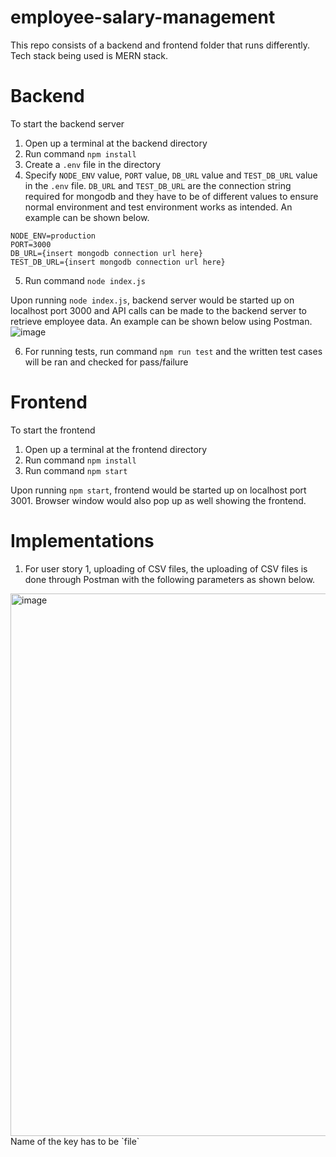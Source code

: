 # employee-salary-management

This repo consists of a backend and frontend folder that runs differently. Tech stack being used is MERN stack.

# Backend

To start the backend server

1. Open up a terminal at the backend directory
2. Run command `npm install`
3. Create a `.env` file in the directory
4. Specify `NODE_ENV` value, `PORT` value, `DB_URL` value and `TEST_DB_URL` value in the `.env` file. `DB_URL` and `TEST_DB_URL` are the connection string required for mongodb and they have to be of different values to ensure normal environment and test environment works as intended. An example can be shown below.
```
NODE_ENV=production
PORT=3000
DB_URL={insert mongodb connection url here}
TEST_DB_URL={insert mongodb connection url here}
```
5. Run command `node index.js`

Upon running `node index.js`, backend server would be started up on localhost port 3000 and API calls can be made to the backend server to retrieve employee data. An example can be shown below using Postman.
![image](https://user-images.githubusercontent.com/57165946/191042357-23357574-87de-42cd-9c02-0f93f7ddb3b2.png)

6. For running tests, run command `npm run test` and the written test cases will be ran and checked for pass/failure

# Frontend

To start the frontend

1. Open up a terminal at the frontend directory
2. Run command `npm install`
3. Run command `npm start`

Upon running `npm start`, frontend would be started up on localhost port 3001. Browser window would also pop up as well showing the frontend.

# Implementations

1. For user story 1, uploading of CSV files, the uploading of CSV files is done through Postman with the following parameters as shown below.
<img width="868" alt="image" src="https://user-images.githubusercontent.com/57165946/190983207-5f46c76e-85c2-4eb6-bfe0-c34c13273247.png">
Name of the key has to be `file`